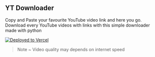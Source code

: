 ## YT Downloader
Copy and Paste your favourite YouTube video link and here you go. Download every YouTube videos with links with this simple downloader made with python

[![Deployed to Vercel](https://vercel.com/button)](https://yt-downloader-ease.vercel.com)



> Note ~ Video quality may depends on internet speed

